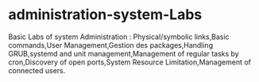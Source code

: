 # administration-system-Labs
Basic Labs of system Administration : Physical/symbolic links,Basic commands,User Management,Gestion des packages,Handling GRUB,systemd and unit management,Management of regular tasks by cron,Discovery of open ports,System Resource Limitation,Management of connected users.
